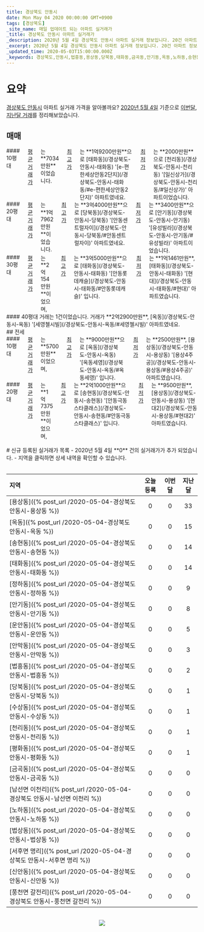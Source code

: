 ```yaml
---
title: 경상북도 안동시
date: Mon May 04 2020 00:00:00 GMT+0900
tags: [경상북도]
_site_name: 매일 업데이트 되는 아파트 실거래가
_title: 경상북도 안동시 아파트 실거래가
_description: 2020년 5월 4일 경상북도 안동시 아파트 실거래 정보입니다. 20건 아파트 정보가 있습니다.
_excerpt: 2020년 5월 4일 경상북도 안동시 아파트 실거래 정보입니다. 20건 아파트 정보가 있습니다.
_updated_time: 2020-05-03T15:00:00.000Z
_keywords: 경상북도,안동시,법흥동,용상동,당북동,태화동,금곡동,안기동,옥동,노하동,송현동,정하동,서후면 명리,남선면 이천리,평화동,운안동,수상동,풍천면 갈전리,신안동,법상동,안막동,천리동
---
```



# 요약
<ins>경상북도 안동시</ins> 아파트 실거래 가격을 알아볼까요? <ins>2020년 5월 4일</ins> 기준으로 <ins>이번달, 지난달 거래</ins>를 정리해보았습니다.

## 매매
<div class="container">
<div class="six columns" markdown="1">
#### 10평대
<ins>평균 거래가</ins>는 **7034만원**이었습니다. <ins>최고가</ins>는 **1억9200만원**으로 [태화동](/경상북도-안동시-태화동) '[e-편한세상안동2단지](/경상북도-안동시-태화동/#e-편한세상안동2단지)' 아파트였네요. <ins>최저가</ins>는 **2000만원**으로 [천리동](/경상북도-안동시-천리동) '[일신상가](/경상북도-안동시-천리동/#일신상가)' 아파트이었습니다.
</div>
<div class="six columns" markdown="1">
#### 20평대
<ins>평균 거래가</ins>는 **1억7962만원**이었습니다. <ins>최고가</ins>는 **3억4000만원**으로 [당북동](/경상북도-안동시-당북동) '[안동센트럴자이](/경상북도-안동시-당북동/#안동센트럴자이)' 아파트였네요. <ins>최저가</ins>는 **3400만원**으로 [안기동](/경상북도-안동시-안기동) '[유성빌라](/경상북도-안동시-안기동/#유성빌라)' 아파트이었습니다.
</div>
</div>
<div class="container">
<div class="six columns" markdown="1">
#### 30평대
<ins>평균 거래가</ins>는 **2억154만원**이었으며, <ins>최고가</ins>는 **3억5000만원**으로 [태화동](/경상북도-안동시-태화동) '[안동롯데캐슬](/경상북도-안동시-태화동/#안동롯데캐슬)' 입니다. <ins>최저가</ins>는 **1억1461만원**, [태화동](/경상북도-안동시-태화동) '[현대](/경상북도-안동시-태화동/#현대)' 아파트였습니다.
</div>
<div class="six columns" markdown="1">
#### 40평대
거래는 1건이었습니다. 거래가 **2억2900만원**, [옥동](/경상북도-안동시-옥동) '[세영첼시빌](/경상북도-안동시-옥동/#세영첼시빌)' 아파트였네요.
</div>
</div>
## 전세
<div class="container">
<div class="six columns" markdown="1">
#### 10평대
<ins>평균 거래가</ins>는 **5700만원**이었으며, <ins>최고가</ins>는 **9000만원**으로 [옥동](/경상북도-안동시-옥동) '[옥동세영](/경상북도-안동시-옥동/#옥동세영)' 입니다. <ins>최저가</ins>는 **2500만원**, [용상동](/경상북도-안동시-용상동) '[용상4주공](/경상북도-안동시-용상동/#용상4주공)' 아파트였습니다.
</div>
<div class="six columns" markdown="1">
#### 20평대
<ins>평균 거래가</ins>는 **1억7375만원**이었으며, <ins>최고가</ins>는 **2억1000만원**으로 [송현동](/경상북도-안동시-송현동) '[안동극동스타클래스](/경상북도-안동시-송현동/#안동극동스타클래스)' 입니다. <ins>최저가</ins>는 **9500만원**, [용상동](/경상북도-안동시-용상동) '[현대2](/경상북도-안동시-용상동/#현대2)' 아파트였습니다.
</div>
</div>


<br>
# 신규 등록된 실거래가 목록
- 2020년 5월 4일 **0** 건의 실거래가가 추가 되었습니다.
- 지역을 클릭하면 상세 내역을 확인할 수 있습니다.
<br><br>

| 지역 | 오늘 등록 | 이번달 | 지난달 |
|:---|:---:|:---:|:---:|
| [용상동]({% post_url /2020-05-04-경상북도 안동시-용상동 %}) | 0 | 0 | 33|
| [옥동]({% post_url /2020-05-04-경상북도 안동시-옥동 %}) | 0 | 0 | 15|
| [송현동]({% post_url /2020-05-04-경상북도 안동시-송현동 %}) | 0 | 0 | 14|
| [태화동]({% post_url /2020-05-04-경상북도 안동시-태화동 %}) | 0 | 0 | 14|
| [정하동]({% post_url /2020-05-04-경상북도 안동시-정하동 %}) | 0 | 0 | 9|
| [안기동]({% post_url /2020-05-04-경상북도 안동시-안기동 %}) | 0 | 0 | 8|
| [운안동]({% post_url /2020-05-04-경상북도 안동시-운안동 %}) | 0 | 0 | 5|
| [안막동]({% post_url /2020-05-04-경상북도 안동시-안막동 %}) | 0 | 0 | 3|
| [법흥동]({% post_url /2020-05-04-경상북도 안동시-법흥동 %}) | 0 | 0 | 2|
| [당북동]({% post_url /2020-05-04-경상북도 안동시-당북동 %}) | 0 | 0 | 1|
| [수상동]({% post_url /2020-05-04-경상북도 안동시-수상동 %}) | 0 | 0 | 1|
| [천리동]({% post_url /2020-05-04-경상북도 안동시-천리동 %}) | 0 | 0 | 1|
| [평화동]({% post_url /2020-05-04-경상북도 안동시-평화동 %}) | 0 | 0 | 1|
| [금곡동]({% post_url /2020-05-04-경상북도 안동시-금곡동 %}) | 0 | 0 | 0|
| [남선면 이천리]({% post_url /2020-05-04-경상북도 안동시-남선면 이천리 %}) | 0 | 0 | 0|
| [노하동]({% post_url /2020-05-04-경상북도 안동시-노하동 %}) | 0 | 0 | 0|
| [법상동]({% post_url /2020-05-04-경상북도 안동시-법상동 %}) | 0 | 0 | 0|
| [서후면 명리]({% post_url /2020-05-04-경상북도 안동시-서후면 명리 %}) | 0 | 0 | 0|
| [신안동]({% post_url /2020-05-04-경상북도 안동시-신안동 %}) | 0 | 0 | 0|
| [풍천면 갈전리]({% post_url /2020-05-04-경상북도 안동시-풍천면 갈전리 %}) | 0 | 0 | 0|

<p align="center"><br><img src="https://via.placeholder.com/700x120"><br></p>
